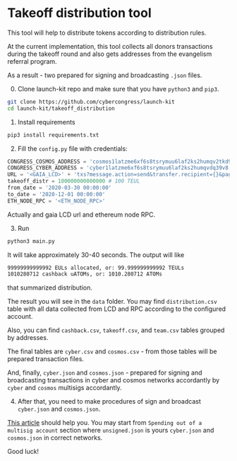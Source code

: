 # Takeoff distribution tool

This tool will help to distribute tokens according to distribution rules.

At the current implementation, this tool collects all donors transactions during the takeoff round and also gets addresses from the evangelism referral program. 

As a result - two prepared for signing and broadcasting `.json` files.

0. Clone launch-kit repo and make sure that you have `python3` and `pip3`.

```bash
git clone https://github.com/cybercongress/launch-kit
cd launch-kit/takeoff_distribution
```

1. Install requirements

```bash
pip3 install requirements.txt 
```

2. Fill the `config.py` file with credentials:

```python
CONGRESS_COSMOS_ADDRESS = 'cosmos1latzme6xf6s8tsrymuu6laf2ks2humqv2tkd9a'
CONGRESS_CYBER_ADDRESS = 'cyber1latzme6xf6s8tsrymuu6laf2ks2humqvdq39v8'
URL = '<GAIA_LCD>' + 'txs?message.action=send&transfer.recipient={}&page={}'
takeoff_distr = 100000000000000 # 100 TEUL
from_date = '2020-03-30 00:00:00'
to_date = '2020-12-01 00:00:00'
ETH_NODE_RPC = '<ETH_NODE_RPC>'
```

Actually and gaia LCD url and ethereum node RPC.

3. Run

```bash
python3 main.py
```

It will take approximately 30-40 seconds. The output will like
```bash
99999999999992 EULs allocated, or: 99.999999999992 TEULs
1010280712 cashback uATOMs, or: 1010.280712 ATOMs
```
that summarized distribution.

The result you will see in the `data` folder. You may find `distribution.csv` table with all data collected from LCD and RPC according to the configured account. 

Also, you can find `cashback.csv`,  `takeoff.csv`, and `team.csv` tables grouped by addresses.

The final tables are `cyber.csv` and `cosmos.csv` - from those tables will be prepared transaction files. 

And, finally, `cyber.json` and `cosmos.json` - prepared for signing and broadcasting transactions in cyber and cosmos networks accordantly by `cyber` and `cosmos` multisigs accordantly.

4. After that, you need to make procedures of sign and broadcast `cyber.json` and `cosmos.json`.

[This article](https://cybercongress.ai/docs/go-cyber/multisig_guide/) should help you. You may start from `Spending out of a multisig account` section where `unsigned.json` is yours `cyber.json` and `cosmos.json` in correct networks.

Good luck!
